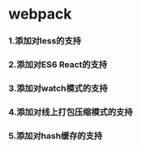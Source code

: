 # webpack
### 1.添加对less的支持
### 2.添加对ES6 React的支持
### 3.添加对watch模式的支持
### 4.添加对线上打包压缩模式的支持
### 5.添加对hash缓存的支持
